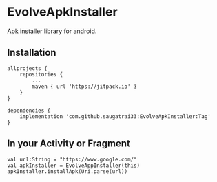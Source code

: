 # EvolveApkInstaller
Apk installer library for android.

## Installation
```
allprojects {
	repositories {
		...
		maven { url 'https://jitpack.io' }
	}
}
```

```
dependencies {
	implementation 'com.github.saugatrai33:EvolveApkInstaller:Tag'
}
```

## In your Activity or Fragment
```
val url:String = "https://www.google.com/"
val apkInstaller = EvolveAppInstaller(this)
apkInstaller.installApk(Uri.parse(url))
```
